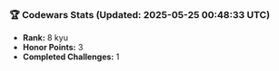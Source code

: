 ### 🏆 Codewars Stats (Updated: 2025-05-25 00:48:33 UTC)

- **Rank:** 8 kyu
- **Honor Points:** 3
- **Completed Challenges:** 1
